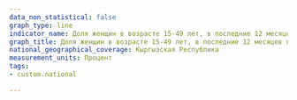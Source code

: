 ```yaml
---
data_non_statistical: false
graph_type: line
indicator_name: Доля женщин в возрасте 15-49 лет, в последние 12 месяцев подвергшихся физического насилия: ограбления или нападения
graph_title: Доля женщин в возрасте 15-49 лет, в последние 12 месяцев подвергшихся физического насилия: ограбления или нападения
national_geographical_coverage: Кыргызская Республика
measurement_units: Процент
tags:
- custom.national

---
```

